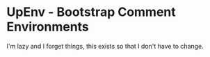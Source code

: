# UpEnv - Bootstrap Comment Environments

I'm lazy and I forget things, this exists so that I don't have to change.
